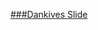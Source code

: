 [###Dankives Slide](https://drive.google.com/drive/folders/1z3Rl0FtPhLEPI45DYtexWFC3o972GABQ?usp=sharing)
